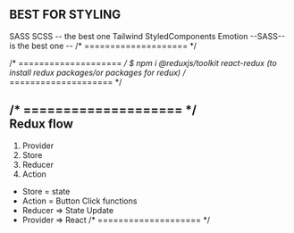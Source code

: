 BEST FOR STYLING
----------------
SASS SCSS  --  the best one 
Tailwind
StyledComponents
Emotion
--SASS-- is the best one --
/* ==================== */


/* ==================== */
$ npm i @reduxjs/toolkit react-redux
 (to install redux packages/or packages for redux)
/* ==================== */    


/* ==================== */  
Redux flow
----------
1. Provider
2. Store
3. Reducer
4. Action

- Store = state
- Action = Button Click functions
- Reducer => State Update
- Provider => React
/* ==================== */  